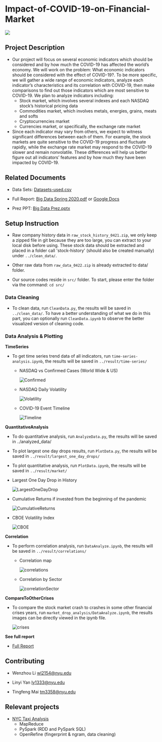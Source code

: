 # Impact-of-COVID-19-on-Financial-Market

![](https://img.shields.io/badge/python-3.7-green)

## Project Description
- Our project will focus on several economic indicators which should be considered and by how much the COVID-19 has affected the world’s economy. We will work on the problem: What economic indicators should be considered with the effect of COVID-19?. To be more specific, we will gather a wide range of economic indicators, analyze each indicator’s characteristics and its correlation with COVID-19, then make comparisons to find out those indicators which are most sensitive to COVID-19. We plan to analyze indicators including:
  - Stock market, which involves several indexes and each NASDAQ stock’s historical pricing data
  - Commodities market, which involves metals, energies, grains, meats and softs
  - Cryptocurrencies market
  - Currencies market, or specifically, the exchange rate market
- Since each indicator may vary from others, we expect to witness significant differences between each of them. For example, the stock markets are quite sensitive to the COVID-19 progress and fluctuate rapidly, while the exchange rate market may respond to the COVID-19 slower and remain nonvolatile. These differences will help us better figure out all indicators’ features and by how much they have been impacted by COVID-19.

## Related Documents
- Data Sets: [Datasets-used.csv](datasets-used.csv)

- Full Report: [Big Data Spring 2020.pdf](BigDataSpring2020.pdf)
  or [Google Docs](https://docs.google.com/document/d/e/2PACX-1vQfVVlkV5pu67TuiVFkcvqsSSyRJqRxd99qZ5FSeqmagk3SliKXBHqkpf4doj1fquu87NbDH5wjKlAQ/pub)

- Prez PPT: [Big Data Prez.pptx](BigDataPrez.pptx)

## Setup Instruction
- Raw company history data in `raw_stock_history_0421.zip`, we only keep a zipped file in git because they are too large, you can extract to your local disk before using. These stock data should be extracted and placed in a folder call 'stock-history' (should also be created manually) under `../clean_data/`. 

- Other raw data from `raw_data_0422.zip` is already extracted to data/ folder.

- Our source codes reside in `src/` folder. To start, please enter the folder via the command: `cd src/`

### Data Cleaning
- To clean data, run `CleanData.py`, the results will be saved in `../clean_data/`. To have a better understanding of what we do in this part, you can optionally run `CleanData.ipynb` to observe the better visualized version of cleaning code.
  
### Data Analysis & Plotting

**TimeSeries**
- To get time series trend data of all indicators, run `time-series-analysis.ipynb`, the results will be saved in `../result/time-series/`

  - NASDAQ vs Confirmed Cases (World Wide & US)
  
    ![Confirmed](images/ConfirmedCases.png)

  - NASDAQ Daily Volatility
  
    ![Volatility](images/DailyVolatility.png)
    
  - COVID-19 Event Timeline
  
    ![Timeline](images/Timeline.png)


**QuantitativeAnalysis**
- To do quantitative analysis, run `AnalyzeData.py`, the results will be saved in ../analyzed_data/
- To plot largest one day drops results, run `PlotData.py`, the results will be saved in `../result/largest_one_day_drops/`
- To plot quantitative analysis, run `PlotData.ipynb`, the results will be saved in `../result/market/`

- Largest One Day Drop in History

  ![LargestOneDayDrop](images/LargestOneDayDrop.png)
  
- Cumulative Returns if invested from the beginning of the pandemic
  
  ![CumulativeReturns](images/CumulativeReturns.png)

- CBOE Volatility Index

  ![CBOE](images/CBOE.png)
    
**Correlation**
- To perform correlation analysis, run `DataAnalyze.ipynb`, the results will be saved in `../result/correlations/`
  - Correlation map
    
      ![correlations](result/correlations/CorrelationsAll_S.png)
  - Correlation by Sector
  
      ![correlationSector](images/Correlation.png)
  
**CompareToOtherCrises**
- To compare the stock market crash to crashes in some other financial crises years, run `market_drop_analysis/DataAnalyze.ipynb`, the results images can be directly viewed in the ipynb file.

  ![crises](images/Crises.png)

**See full report**
- [Full Report](BigDataSpring2020.pdf)


## Contributing
- Wenzhou Li <wl2154@nyu.edu>

- Linyi Yan <ly1333@nyu.edu>

- Tingfeng Mai <tm3358@nyu.edu>

## Relevant projects
- [NYC Taxi Analysis](https://github.com/HyperTars/NYC-Taxi-Analysis)
  - MapReduce
  - PySpark (RDD and PySpark SQL)
  - OpenRefine (fingerprint & ngram, data cleaning)
